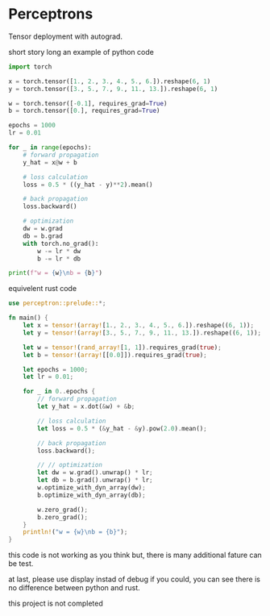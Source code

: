 # Perceptrons
Tensor deployment with autograd.

short story long
an example of python code

```python
import torch

x = torch.tensor([1., 2., 3., 4., 5., 6.]).reshape(6, 1)
y = torch.tensor([3., 5., 7., 9., 11., 13.]).reshape(6, 1)

w = torch.tensor([-0.1], requires_grad=True)
b = torch.tensor([0.], requires_grad=True)

epochs = 1000
lr = 0.01

for _ in range(epochs):
    # forward propagation
    y_hat = x@w + b

    # loss calculation
    loss = 0.5 * ((y_hat - y)**2).mean()

    # back propagation
    loss.backward()

    # optimization
    dw = w.grad
    db = b.grad
    with torch.no_grad():
        w -= lr * dw
        b -= lr * db

print(f"w = {w}\nb = {b}")
```


equivelent rust code
```rust
use perceptron::prelude::*;

fn main() {
    let x = tensor!(array![1., 2., 3., 4., 5., 6.]).reshape((6, 1));
    let y = tensor!(array![3., 5., 7., 9., 11., 13.]).reshape((6, 1));

    let w = tensor!(rand_array![1, 1]).requires_grad(true);
    let b = tensor!(array![[0.0]]).requires_grad(true);

    let epochs = 1000;
    let lr = 0.01;

    for _ in 0..epochs {
        // forward propagation
        let y_hat = x.dot(&w) + &b;

        // loss calculation
        let loss = 0.5 * (&y_hat - &y).pow(2.0).mean();

        // back propagation
        loss.backward();

        // // optimization
        let dw = w.grad().unwrap() * lr;
        let db = b.grad().unwrap() * lr;
        w.optimize_with_dyn_array(dw);
        b.optimize_with_dyn_array(db);

        w.zero_grad();
        b.zero_grad();
    }
    println!("w = {w}\nb = {b}");
}
```
this code is not working as you think but, there is many additional fature can be test.

at last, please use display instad of debug if you could, you can see there is no difference between python and rust.

this project is not completed

